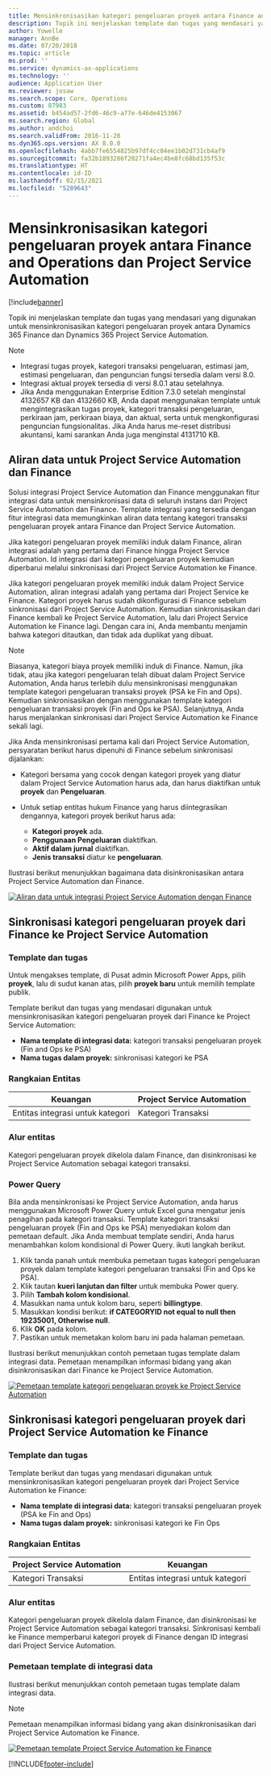 ```yaml
---
title: Mensinkronisasikan kategori pengeluaran proyek antara Finance and Operations dan Project Service Automation
description: Topik ini menjelaskan template dan tugas yang mendasari yang digunakan untuk mensinkronisasikan kategori pengeluaran proyek antara Microsoft Dynamics 365 Finance dan Dynamics 365 Project Service Automation.
author: Yowelle
manager: AnnBe
ms.date: 07/20/2018
ms.topic: article
ms.prod: ''
ms.service: dynamics-ax-applications
ms.technology: ''
audience: Application User
ms.reviewer: josaw
ms.search.scope: Core, Operations
ms.custom: 87983
ms.assetid: b454ad57-2fd6-46c9-a77e-646de4153067
ms.search.region: Global
ms.author: andchoi
ms.search.validFrom: 2016-11-28
ms.dyn365.ops.version: AX 8.0.0
ms.openlocfilehash: 4abb7fe6554825b97df4cc04ee1b02d731cb4af9
ms.sourcegitcommit: fa32b1893286f20271fa4ec4be8fc68bd135f53c
ms.translationtype: HT
ms.contentlocale: id-ID
ms.lasthandoff: 02/15/2021
ms.locfileid: "5289643"
---
```

# <a name="synchronize-project-expense-categories-between-finance-and-operations-and-project-service-automation"></a>Mensinkronisasikan kategori pengeluaran proyek antara Finance and Operations dan Project Service Automation

[!include[banner](../includes/banner.md)]

Topik ini menjelaskan template dan tugas yang mendasari yang digunakan untuk mensinkronisasikan kategori pengeluaran proyek antara Dynamics 365 Finance dan Dynamics 365 Project Service Automation.

> [!NOTE]
> - Integrasi tugas proyek, kategori transaksi pengeluaran, estimasi jam, estimasi pengeluaran, dan penguncian fungsi tersedia dalam versi 8.0.
> - Integrasi aktual proyek tersedia di versi 8.0.1 atau setelahnya.
> - Jika Anda menggunakan Enterprise Edition 7.3.0 setelah menginstal 4132657 KB dan 4132660 KB, Anda dapat menggunakan template untuk mengintegrasikan tugas proyek, kategori transaksi pengeluaran, perkiraan jam, perkiraan biaya, dan aktual, serta untuk mengkonfigurasi penguncian fungsionalitas. Jika Anda harus me-reset distribusi akuntansi, kami sarankan Anda juga menginstal 4131710 KB.

## <a name="data-flow-for-project-service-automation-and-finance"></a>Aliran data untuk Project Service Automation dan Finance

Solusi integrasi Project Service Automation dan Finance menggunakan fitur integrasi data untuk mensinkronisasi data di seluruh instans dari Project Service Automation dan Finance. Template integrasi yang tersedia dengan fitur integrasi data memungkinkan aliran data tentang kategori transaksi pengeluaran proyek antara Finance dan Project Service Automation.

Jika kategori pengeluaran proyek memiliki induk dalam Finance, aliran integrasi adalah yang pertama dari Finance hingga Project Service Automation. Id integrasi dari kategori pengeluaran proyek kemudian diperbarui melalui sinkronisasi dari Project Service Automation ke Finance.

Jika kategori pengeluaran proyek memiliki induk dalam Project Service Automation, aliran integrasi adalah yang pertama dari Project Service ke Finance. Kategori proyek harus sudah dikonfigurasi di Finance sebelum sinkronisasi dari Project Service Automation. Kemudian sinkronisasikan dari Finance kembali ke Project Service Automation, lalu dari Project Service Automation ke Finance lagi. Dengan cara ini, Anda membantu menjamin bahwa kategori ditautkan, dan tidak ada duplikat yang dibuat.

> [!NOTE]
> Biasanya, kategori biaya proyek memiliki induk di Finance. Namun, jika tidak, atau jika kategori pengeluaran telah dibuat dalam Project Service Automation, Anda harus terlebih dulu mensinkronisasi menggunakan template kategori pengeluaran transaksi proyek (PSA ke Fin and Ops). Kemudian sinkronisasikan dengan menggunakan template kategori pengeluaran transaksi proyek (Fin and Ops ke PSA). Selanjutnya, Anda harus menjalankan sinkronisasi dari Project Service Automation ke Finance sekali lagi.
>
> Jika Anda mensinkronisasi pertama kali dari Project Service Automation, persyaratan berikut harus dipenuhi di Finance sebelum sinkronisasi dijalankan:
>
> - Kategori bersama yang cocok dengan kategori proyek yang diatur dalam Project Service Automation harus ada, dan harus diaktifkan untuk **proyek** dan **Pengeluaran**.
> - Untuk setiap entitas hukum Finance yang harus diintegrasikan dengannya, kategori proyek berikut harus ada:
>
>     - **Kategori proyek** ada. 
>     - **Penggunaan Pengeluaran** diaktifkan.
>     - **Aktif dalam jurnal** diaktifkan.
>     - **Jenis transaksi** diatur ke **pengeluaran**.

Ilustrasi berikut menunjukkan bagaimana data disinkronisasikan antara Project Service Automation dan Finance.

[![Aliran data untuk integrasi Project Service Automation dengan Finance](./media/ProjectExpenseCategoriesFlow.png)](./media/ProjectExpenseCategoriesFlow.png)

## <a name="project-expense-category-synchronization-from-finance-to-project-service-automation"></a>Sinkronisasi kategori pengeluaran proyek dari Finance ke Project Service Automation

### <a name="template-and-task"></a>Template dan tugas

Untuk mengakses template, di Pusat admin Microsoft Power Apps, pilih **proyek**, lalu di sudut kanan atas, pilih **proyek baru** untuk memilih template publik.

Template berikut dan tugas yang mendasari digunakan untuk mensinkronisasikan kategori pengeluaran proyek dari Finance ke Project Service Automation:

- **Nama template di integrasi data:** kategori transaksi pengeluaran proyek (Fin and Ops ke PSA)
- **Nama tugas dalam proyek:** sinkronisasi kategori ke PSA

### <a name="entity-set"></a>Rangkaian Entitas

| Keuangan                           | Project Service Automation |
|-----------------------------------|----------------------------|
| Entitas integrasi untuk kategori | Kategori Transaksi     |

### <a name="entity-flow"></a>Alur entitas

Kategori pengeluaran proyek dikelola dalam Finance, dan disinkronisasi ke Project Service Automation sebagai kategori transaksi.

### <a name="power-query"></a>Power Query

Bila anda mensinkronisasi ke Project Service Automation, anda harus menggunakan Microsoft Power Query untuk Excel guna mengatur jenis penagihan pada kategori transaksi. Template kategori transaksi pengeluaran proyek (Fin and Ops ke PSA) menyediakan kolom dan pemetaan default. Jika Anda membuat template sendiri, Anda harus menambahkan kolom kondisional di Power Query. ikuti langkah berikut.

1. Klik tanda panah untuk membuka pemetaan tugas kategori pengeluaran proyek dalam template kategori pengeluaran transaksi (Fin and Ops ke PSA).
2. Klik tautan **kueri lanjutan dan filter** untuk membuka Power query.
2. Pilih **Tambah kolom kondisional**.
3. Masukkan nama untuk kolom baru, seperti **billingtype**.
4. Masukkan kondisi berikut: **if CATEGORYID not equal to null then 19235001, Otherwise null**.
5. Klik **OK** pada kolom.
6. Pastikan untuk memetakan kolom baru ini pada halaman pemetaan.

Ilustrasi berikut menunjukkan contoh pemetaan tugas template dalam integrasi data. Pemetaan menampilkan informasi bidang yang akan disinkronisasikan dari Finance ke Project Service Automation.

[![Pemetaan template kategori pengeluaran proyek ke Project Service Automation](./media/ProjectExpenseCategoriesToPSAMapping.jpg)](./media/ProjectExpenseCategoriesToPSAMapping.jpg)

## <a name="project-expense-category-synchronization-from-project-service-automation-to-finance"></a>Sinkronisasi kategori pengeluaran proyek dari Project Service Automation ke Finance

### <a name="template-and-task"></a>Template dan tugas

Template berikut dan tugas yang mendasari digunakan untuk mensinkronisasikan kategori pengeluaran proyek dari Project Service Automation ke Finance:

- **Nama template di integrasi data:** kategori transaksi pengeluaran proyek (PSA ke Fin and Ops)
- **Nama tugas dalam proyek:** sinkronisasi kategori ke Fin Ops

### <a name="entity-set"></a>Rangkaian Entitas

| Project Service Automation | Keuangan                           |
|----------------------------|-----------------------------------|
| Kategori Transaksi     | Entitas integrasi untuk kategori |

### <a name="entity-flow"></a>Alur entitas

Kategori pengeluaran proyek dikelola dalam Finance, dan disinkronisasi ke Project Service Automation sebagai kategori transaksi. Sinkronisasi kembali ke Finance memperbarui kategori proyek di Finance dengan ID integrasi dari Project Service Automation.

### <a name="template-mapping-in-data-integration"></a>Pemetaan template di integrasi data

Ilustrasi berikut menunjukkan contoh pemetaan tugas template dalam integrasi data.

> [!NOTE]
> Pemetaan menampilkan informasi bidang yang akan disinkronisasikan dari Project Service Automation ke Finance.

[![Pemetaan template Project Service Automation ke Finance](./media/ProjectExpenseCategoriesToFinOpsMapping.jpg)](./media/ProjectExpenseCategoriesToFinOpsMapping.jpg)


[!INCLUDE[footer-include](../includes/footer-banner.md)]
